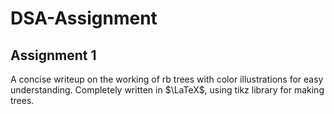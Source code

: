 # DSA-Assignment

## Assignment 1
A concise writeup on the working of rb trees with color illustrations for easy understanding.
Completely written in $\LaTeX$, using tikz library for making trees.
